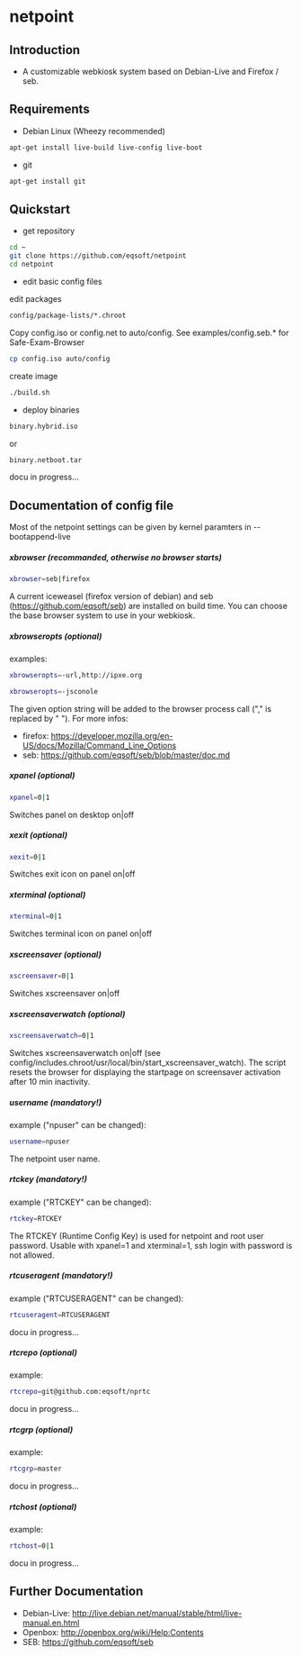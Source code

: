 netpoint
========

## Introduction ##
* A customizable webkiosk system based on Debian-Live and Firefox / seb.

## Requirements ##
* Debian Linux (Wheezy recommended)

```bash
apt-get install live-build live-config live-boot
```
* git

```bash
apt-get install git
```

## Quickstart ##
* get repository

```bash
cd ~
git clone https://github.com/eqsoft/netpoint
cd netpoint
```

* edit basic config files

edit packages
```bash
config/package-lists/*.chroot
```
Copy config.iso or config.net to auto/config. See examples/config.seb.* for Safe-Exam-Browser 
```bash
cp config.iso auto/config
```
create image
```bash
./build.sh
```

* deploy binaries
```bash
binary.hybrid.iso
```
or
```bash
binary.netboot.tar
```
docu in progress...

## Documentation of config file ##
Most of the netpoint settings can be given by kernel paramters in --bootappend-live

##### xbrowser (recommanded, otherwise no browser starts) #####
```bash
xbrowser=seb|firefox
```
A current iceweasel (firefox version of debian) and seb (https://github.com/eqsoft/seb) are installed on build time. 
You can choose the base browser system to use in your webkiosk.

##### xbrowseropts (optional) #####
examples:
```bash
xbrowseropts=-url,http://ipxe.org
```
```bash
xbrowseropts=-jsconole
```
The given option string will be added to the browser process call ("," is replaced by " ").
For more infos:
* firefox: https://developer.mozilla.org/en-US/docs/Mozilla/Command_Line_Options
* seb: https://github.com/eqsoft/seb/blob/master/doc.md
   
##### xpanel (optional) #####
```bash
xpanel=0|1
```
Switches panel on desktop on|off 

##### xexit (optional) #####
```bash
xexit=0|1
```
Switches exit icon on panel on|off 

##### xterminal (optional) #####
```bash
xterminal=0|1
```
Switches terminal icon on panel on|off 

##### xscreensaver (optional) #####
```bash
xscreensaver=0|1
```
Switches xscreensaver on|off

##### xscreensaverwatch (optional) #####
```bash
xscreensaverwatch=0|1
```
Switches xscreensaverwatch on|off (see config/includes.chroot/usr/local/bin/start_xscreensaver_watch). 
The script resets the browser for displaying the startpage on screensaver activation after 10 min inactivity.  

##### username (mandatory!) #####
example ("npuser" can be changed):
```bash
username=npuser
```
The netpoint user name.

##### rtckey (mandatory!) #####
example ("RTCKEY" can be changed):
```bash
rtckey=RTCKEY
```
The RTCKEY (Runtime Config Key) is used for netpoint and root user password.
Usable with xpanel=1 and xterminal=1, ssh login with password is not allowed.

##### rtcuseragent (mandatory!) #####
example ("RTCUSERAGENT" can be changed):
```bash
rtcuseragent=RTCUSERAGENT
```
docu in progress...

##### rtcrepo (optional) #####
example:
```bash
rtcrepo=git@github.com:eqsoft/nprtc
```
docu in progress...

##### rtcgrp (optional) #####
example:
```bash
rtcgrp=master
```
docu in progress...

##### rtchost (optional) #####
example:
```bash
rtchost=0|1
```
docu in progress...

 
## Further Documentation ##
* Debian-Live: http://live.debian.net/manual/stable/html/live-manual.en.html
* Openbox: http://openbox.org/wiki/Help:Contents
* SEB: https://github.com/eqsoft/seb
